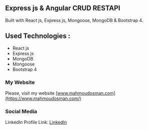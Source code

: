 ## Express js & Angular CRUD RESTAPI

 Built  with React js, Express js, Mongoose, MongoDB & Bootstrap 4.
## Used Technologies : 
 * React js
 * Express js
 * MongoDB
 * Mongoose
 * Bootstrap 4


### My Website

Please, visit my website
[www.mahmoudosman.com](https://www.mahmoudosman.com/)


### Social Media

LinkedIn Profile Link: [LinkedIn](https://www.linkedin.com/in/mahmoudaoman/) 
